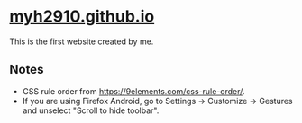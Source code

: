 # [myh2910.github.io](https://myh2910.github.io)

This is the first website created by me.

## Notes

- CSS rule order from <https://9elements.com/css-rule-order/>.
- If you are using Firefox Android, go to Settings -> Customize -> Gestures and
	unselect "Scroll to hide toolbar".
